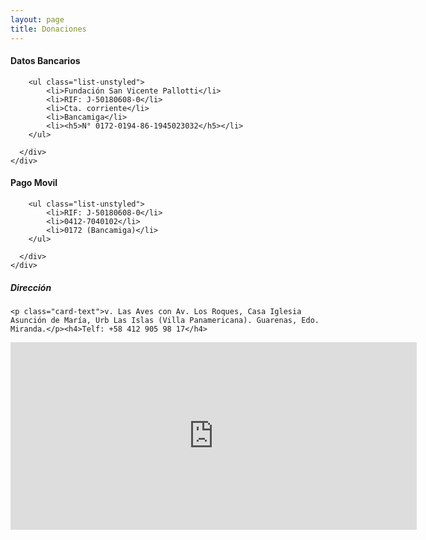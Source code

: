 ```yaml
---
layout: page
title: Donaciones
---
```


<div class="row">
  <div class="col-sm-6 mb-3 mb-sm-0">
    <div class="card">
      <div class="card-body">
        <h4 class="card-title">Datos Bancarios</h4>
        
        <ul class="list-unstyled">
            <li>Fundación San Vicente Pallotti</li>
            <li>RIF: J-50180608-0</li>
            <li>Cta. corriente</li>
            <li>Bancamiga</li>
            <li><h5>N° 0172-0194-86-1945023032</h5></li>
        </ul>

      </div>
    </div>
  </div>
  <div class="col-sm-6">
    <div class="card">
      <div class="card-body">
        <h4 class="card-title">Pago Movil</h4>
        
        <ul class="list-unstyled">
            <li>RIF: J-50180608-0</li>
            <li>0412-7040102</li>
            <li>0172 (Bancamiga)</li>
        </ul>

      </div>
    </div>
  </div>
</div>

<div class="card">
  <h5 class="card-header">Dirección</h5>
  <div class="card-body">

    <p class="card-text">v. Las Aves con Av. Los Roques, Casa Iglesia Asunción de María, Urb Las Islas (Villa Panamericana). Guarenas, Edo. Miranda.</p><h4>Telf: +58 412 905 98 17</h4>

<iframe src="https://www.google.com/maps/embed?pb=!1m14!1m8!1m3!1d15693.508853341085!2d-66.5897766!3d10.4709004!3m2!1i1024!2i768!4f13.1!3m3!1m2!1s0x8c2babf36106c84d%3A0x7f721c3d97c70d8d!2sFundaci%C3%B3n%20San%20Vicente%20Pallotti!5e0!3m2!1sen!2sve!4v1724119031017!5m2!1sen!2sve" width="650" height="300" style="border:0;" allowfullscreen="" loading="lazy" referrerpolicy="no-referrer-when-downgrade"></iframe>

  </div>
</div>


<!-- ideonapi -->
<!-------------dos------------->
<!--<div class="6u$ 12u$(small)"></div>-->



<div class="row">
<!-------------uno------------->
<div class="6u 12u$(small)"></div>
